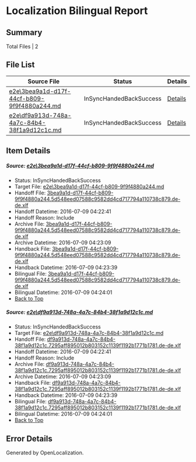 # <a name='report-top'></a> Localization Bilingual Report

## Summary
 Total Files | 2

## File List
 Source File | Status | Details 
 ----------- | ------ | ------- 
 [e2e\3bea9a1d-d17f-44cf-b809-9f9f4880a244.md](https://github.com/OpenLocalizationTestOrg/oltest/blob/419c6933511ffcc927d068a70cdac126789c6e24/e2e/3bea9a1d-d17f-44cf-b809-9f9f4880a244.md) | InSyncHandedBackSuccess | [Details](#5adb6194fc238f169b72b2e02d67c5677c414bf81)
 [e2e\df9a913d-748a-4a7c-84b4-38f1a9d12c1c.md](https://github.com/OpenLocalizationTestOrg/oltest/blob/419c6933511ffcc927d068a70cdac126789c6e24/e2e/df9a913d-748a-4a7c-84b4-38f1a9d12c1c.md) | InSyncHandedBackSuccess | [Details](#618d5b62c5a4d580c4b0ff4022ac146cc4b02ac02)

## Item Details
##### <a name='5adb6194fc238f169b72b2e02d67c5677c414bf81'></a> Source: [e2e\3bea9a1d-d17f-44cf-b809-9f9f4880a244.md](https://github.com/OpenLocalizationTestOrg/oltest/blob/419c6933511ffcc927d068a70cdac126789c6e24/e2e/3bea9a1d-d17f-44cf-b809-9f9f4880a244.md)
* Status: InSyncHandedBackSuccess
* Target File: [e2e\3bea9a1d-d17f-44cf-b809-9f9f4880a244.md](https://github.com/OpenLocalizationTestOrg/oltest-dede-fly/blob/81d60649d8d62af446b41f285ebfd9948a7f52b9/e2e/3bea9a1d-d17f-44cf-b809-9f9f4880a244.md)
* Handoff File: [3bea9a1d-d17f-44cf-b809-9f9f4880a244.5d548eed07588c9582dd4cd717794a110738c879.de-de.xlf](https://github.com/OpenLocalizationTestOrg/olhandoff-e2e/blob/f577d1792abaafc560e91b649ef3b6a64484ddbf/ol-handoff/OpenLocalizationTestOrg/oltest-dede-fly/ci/ht/3bea9a1d-d17f-44cf-b809-9f9f4880a244.5d548eed07588c9582dd4cd717794a110738c879.de-de.xlf)
* Handoff Datetime: 2016-07-09 04:22:41
* Handoff Reason: Include
* Archive File: [3bea9a1d-d17f-44cf-b809-9f9f4880a244.5d548eed07588c9582dd4cd717794a110738c879.de-de.xlf](https://github.com/OpenLocalizationTestOrg/olhandoff-e2e/blob/14c4c958b90fcb05f59dbe7b164f747a03a7f29d/ol-archive/OpenLocalizationTestOrg/oltest-dede-fly/ci/ht/3bea9a1d-d17f-44cf-b809-9f9f4880a244.5d548eed07588c9582dd4cd717794a110738c879.de-de.xlf)
* Archive Datetime: 2016-07-09 04:23:09
* Handback File: [3bea9a1d-d17f-44cf-b809-9f9f4880a244.5d548eed07588c9582dd4cd717794a110738c879.de-de.xlf](https://github.com/OpenLocalizationTestOrg/olhandback-e2e/blob/ded06e050f5a78e9688c3de8c4f4ae972c2caa32/ol-handback/OpenLocalizationTestOrg/oltest-dede-fly/ci/ht/3bea9a1d-d17f-44cf-b809-9f9f4880a244.5d548eed07588c9582dd4cd717794a110738c879.de-de.xlf)
* Handback Datetime: 2016-07-09 04:23:39
* Bilingual File: [3bea9a1d-d17f-44cf-b809-9f9f4880a244.5d548eed07588c9582dd4cd717794a110738c879.de-de.xlf](https://github.com/OpenLocalizationTestOrg/olhandback-e2e/blob/ded06e050f5a78e9688c3de8c4f4ae972c2caa32/ol-handback/OpenLocalizationTestOrg/oltest-dede-fly/ci/ht/3bea9a1d-d17f-44cf-b809-9f9f4880a244.5d548eed07588c9582dd4cd717794a110738c879.de-de.xlf)
* Bilingual Datetime: 2016-07-09 04:24:01
* [Back to Top](#report-top)

##### <a name='618d5b62c5a4d580c4b0ff4022ac146cc4b02ac02'></a> Source: [e2e\df9a913d-748a-4a7c-84b4-38f1a9d12c1c.md](https://github.com/OpenLocalizationTestOrg/oltest/blob/419c6933511ffcc927d068a70cdac126789c6e24/e2e/df9a913d-748a-4a7c-84b4-38f1a9d12c1c.md)
* Status: InSyncHandedBackSuccess
* Target File: [e2e\df9a913d-748a-4a7c-84b4-38f1a9d12c1c.md](https://github.com/OpenLocalizationTestOrg/oltest-dede-fly/blob/81d60649d8d62af446b41f285ebfd9948a7f52b9/e2e/df9a913d-748a-4a7c-84b4-38f1a9d12c1c.md)
* Handoff File: [df9a913d-748a-4a7c-84b4-38f1a9d12c1c.7295aff895012b803152c1139f1192b1771b1781.de-de.xlf](https://github.com/OpenLocalizationTestOrg/olhandoff-e2e/blob/f577d1792abaafc560e91b649ef3b6a64484ddbf/ol-handoff/OpenLocalizationTestOrg/oltest-dede-fly/ci/ht/df9a913d-748a-4a7c-84b4-38f1a9d12c1c.7295aff895012b803152c1139f1192b1771b1781.de-de.xlf)
* Handoff Datetime: 2016-07-09 04:22:41
* Handoff Reason: Include
* Archive File: [df9a913d-748a-4a7c-84b4-38f1a9d12c1c.7295aff895012b803152c1139f1192b1771b1781.de-de.xlf](https://github.com/OpenLocalizationTestOrg/olhandoff-e2e/blob/14c4c958b90fcb05f59dbe7b164f747a03a7f29d/ol-archive/OpenLocalizationTestOrg/oltest-dede-fly/ci/ht/df9a913d-748a-4a7c-84b4-38f1a9d12c1c.7295aff895012b803152c1139f1192b1771b1781.de-de.xlf)
* Archive Datetime: 2016-07-09 04:23:09
* Handback File: [df9a913d-748a-4a7c-84b4-38f1a9d12c1c.7295aff895012b803152c1139f1192b1771b1781.de-de.xlf](https://github.com/OpenLocalizationTestOrg/olhandback-e2e/blob/ded06e050f5a78e9688c3de8c4f4ae972c2caa32/ol-handback/OpenLocalizationTestOrg/oltest-dede-fly/ci/ht/df9a913d-748a-4a7c-84b4-38f1a9d12c1c.7295aff895012b803152c1139f1192b1771b1781.de-de.xlf)
* Handback Datetime: 2016-07-09 04:23:39
* Bilingual File: [df9a913d-748a-4a7c-84b4-38f1a9d12c1c.7295aff895012b803152c1139f1192b1771b1781.de-de.xlf](https://github.com/OpenLocalizationTestOrg/olhandback-e2e/blob/ded06e050f5a78e9688c3de8c4f4ae972c2caa32/ol-handback/OpenLocalizationTestOrg/oltest-dede-fly/ci/ht/df9a913d-748a-4a7c-84b4-38f1a9d12c1c.7295aff895012b803152c1139f1192b1771b1781.de-de.xlf)
* Bilingual Datetime: 2016-07-09 04:24:01
* [Back to Top](#report-top)


## Error Details

Generated by OpenLocalization.
